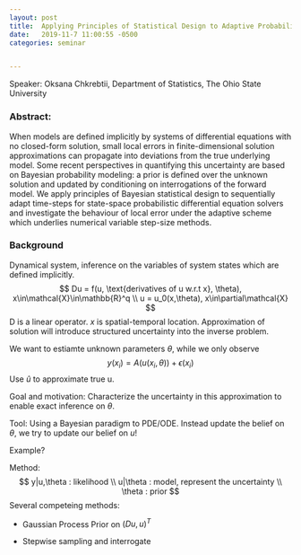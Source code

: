 ```yaml
---
layout: post
title:  Applying Principles of Statistical Design to Adaptive Probabilistic Differential Equation Solvers
date:   2019-11-7 11:00:55 -0500
categories: seminar


---
```


Speaker:   Oksana Chkrebtii, Department of Statistics, The Ohio State University

### **Abstract**:
When models are defined implicitly by systems of differential equations with no closed-form solution, small local errors in finite-dimensional solution approximations can propagate into deviations from the true underlying model. Some recent perspectives in quantifying this uncertainty are based on Bayesian probability modeling: a prior is defined over the unknown solution and updated by conditioning on interrogations of the forward model. We apply principles of Bayesian statistical design to sequentially adapt time-steps for state-space probabilistic differential equation solvers and investigate the behaviour of local error under the adaptive scheme which underlies numerical variable step-size methods. 

### Background

Dynamical system, inference on the variables of system states which are defined implicitly.
$$
Du = f(u, \text{derivatives of u w.r.t x}, \theta), x\in\mathcal{X}\in\mathbb{R}^q \\
u = u_0(x,\theta), x\in\partial\mathcal{X}
$$
D is a linear operator.  $x$ is spatial-temporal location. Approximation of solution will introduce structured uncertainty into the inverse problem.

We want to estiamte unknown parameters $\theta$, while we only observe 
$$
y(x_i) = A(u(x_i, \theta))+\epsilon(x_i)
$$
Use $\hat{u}$ to approximate true u. 

Goal and motivation: Characterize the uncertainty in this approximation to enable exact inference on $\theta$.

Tool: Using a Bayesian paradigm to PDE/ODE. Instead update the belief on $\theta$, we try to update our belief on $u$!

Example?

Method:
$$
y|u,\theta : likelihood
\\ u|\theta : model, represent the uncertainty
\\ \theta : prior
$$
Several competeing methods:

- Gaussian Process Prior on $(Du, u)^T$

- Stepwise sampling and interrogate 
